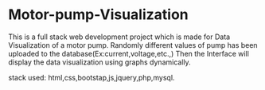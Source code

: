 # Motor-pump-Visualization
This is a full stack web development project which is made for Data Visualization of a motor pump. Randomly different values of pump has been uploaded to the database(Ex:current,voltage,etc.,)
Then the Interface will display the data visualization using graphs dynamically.


stack used: html,css,bootstap,js,jquery,php,mysql.
